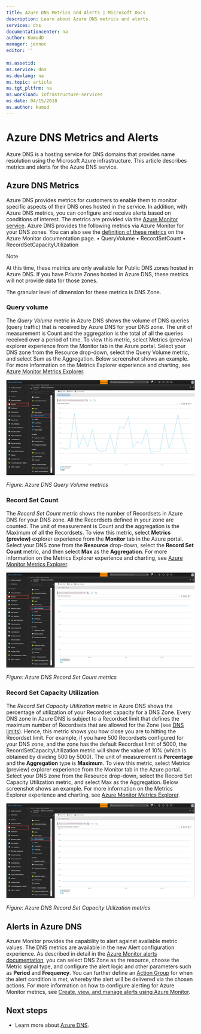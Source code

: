 ```yaml
---
title: Azure DNS Metrics and Alerts | Microsoft Docs
description: Learn about Azure DNS metrics and alerts.
services: dns
documentationcenter: na
author: KumudD
manager: jennoc
editor: ''

ms.assetid: 
ms.service: dns
ms.devlang: na
ms.topic: article
ms.tgt_pltfrm: na
ms.workload: infrastructure-services
ms.date: 04/15/2018
ms.author: kumud
---
```


# Azure DNS Metrics and Alerts
Azure DNS is a hosting service for DNS domains that provides name resolution using the Microsoft Azure infrastructure. This article describes metrics and alerts for the Azure DNS service.

## Azure DNS Metrics

Azure DNS provides metrics for customers to enable them to monitor specific aspects of their DNS ones hosted in the service. In addition, with Azure DNS metrics, you can configure and receive alerts based on conditions of interest. The metrics are provided via the [Azure Monitor service](../monitoring-and-diagnostics/index.yml). 
Azure DNS provides the following metrics via Azure Monitor for your DNS zones.  You can also see the [definition of these metrics](../monitoring-and-diagnostics/monitoring-supported-metrics.md#microsoftnetworkdnszones) on the Azure Monitor documentation page. 
•	QueryVolume
•	RecordSetCount
•	RecordSetCapacityUtilization

>[!NOTE]
> At this time, these metrics are only available for Public DNS zones hosted in Azure DNS. If you have Private Zones hosted in Azure DNS, these metrics will not provide data for those zones. 

The granular level of dimension for these metrics is DNS Zone.

### Query volume

The *Query Volume* metric in Azure DNS shows the volume of DNS queries (query traffic) that is received by Azure DNS for your DNS zone. The unit of measurement is Count and the aggregation is the total of all the queries received over a period of time. 
To view this metric, select Metrics (preview) explorer experience from the Monitor tab in the Azure portal. Select your DNS zone from the Resource drop-down, select the Query Volume metric, and select Sum as the Aggregation. Below screenshot shows an example.  For more information on the Metrics Explorer experience and charting, see [Azure Monitor Metrics Explorer](../monitoring-and-diagnostics/monitoring-metric-charts.md).

![Query volume](./media/dns-alerts-metrics/dns-metrics-query-volume.png)

*Figure: Azure DNS Query Volume metrics*

### Record Set Count
The *Record Set Count* metric shows the number of Recordsets in Azure DNS for your DNS zone. All the Recordsets defined in your zone are counted. The unit of measurement is Count and the aggregation is the Maximum of all the Recordsets. 
To view this metric, select **Metrics (preview)** explorer experience from the **Monitor** tab in the Azure portal. Select your DNS zone from the **Resource** drop-down, select the **Record Set Count** metric, and then select **Max** as the **Aggregation**. For more information on the Metrics Explorer experience and charting, see [Azure Monitor Metrics Explorer](../monitoring-and-diagnostics/monitoring-metric-charts.md). 

![Record Set Count](./media/dns-alerts-metrics/dns-metrics-record-set-count.png)

*Figure: Azure DNS Record Set Count metrics*


### Record Set Capacity Utilization
The *Record Set Capacity Utilization* metric in Azure DNS shows the percentage of utilization of your Recordset capacity for a DNS Zone. Every DNS zone in Azure DNS is subject to a Recordset limit that defines the maximum number of Recordsets that are allowed for the Zone (see [DNS limits](dns-zones-records.md#limits)). Hence, this metric shows you how close you are to hitting the Recordset limit. 
For example, if you have 500 Recordsets configured for your DNS zone, and the zone has the default Recordset limit of 5000, the RecordSetCapacityUtilization metric will show the value of 10% (which is obtained by dividing 500 by 5000). 
The unit of measurement is **Percentage** and the **Aggregation** type is **Maximum**. 
To view this metric, select Metrics (preview) explorer experience from the Monitor tab in the Azure portal. Select your DNS zone from the Resource drop-down, select the Record Set Capacity Utilization metric, and select Max as the Aggregation. Below screenshot shows an example. For more information on the Metrics Explorer experience and charting, see [Azure Monitor Metrics Explorer](../monitoring-and-diagnostics/monitoring-metric-charts.md). 

![Record Set Count](./media/dns-alerts-metrics/dns-metrics-record-set-capacity-uitlization.png)

*Figure: Azure DNS Record Set Capacity Utilization metrics*

## Alerts in Azure DNS
Azure Monitor provides the capability to alert against available metric values. The DNS metrics are available in the new Alert configuration experience. As described in detail in the [Azure Monitor alerts documentation](../monitoring-and-diagnostics/monitor-alerts-unified-usage.md), you can select DNS Zone as the resource, choose the Metric signal type, and configure the alert logic and other parameters such as **Period** and **Frequency**. You can further define an [Action Group](../monitoring-and-diagnostics/monitoring-action-groups.md) for when the alert condition is met, whereby the alert will be delivered via the chosen actions. 
For more information on how to configure alerting for Azure Monitor metrics, see [Create, view, and manage alerts using Azure Monitor](../monitoring-and-diagnostics/monitor-alerts-unified-usage.md). 

## Next steps
- Learn more about [Azure DNS](dns-overview.md).
